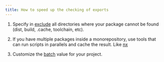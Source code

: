 ```yaml
---
title: How to speed up the checking of exports
---
```


1. Specify in [exclude](/pure-index/reference/configuration#exclude) all directories where your package cannot be found (dist, build, .cache, toolchain, etc).

2. If you have multiple packages inside a monorepository, use tools that can run scripts in parallels and cache the result. Like [nx](https://nx.dev)

3. Customize the [batch](/pure-index/reference/configuration#batch) value for your project.
